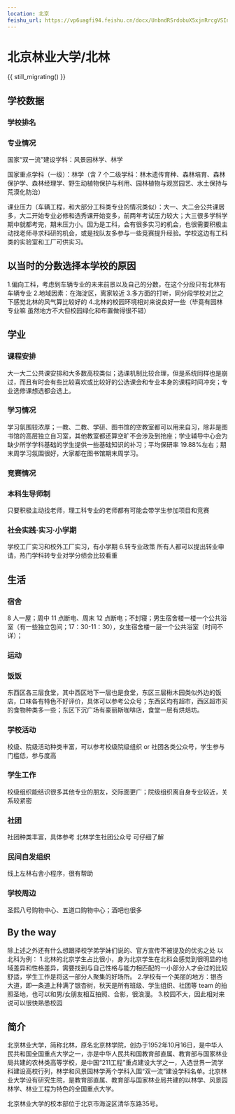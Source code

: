 ```yaml
---
location: 北京
feishu_url: https://vp6uagfi94.feishu.cn/docx/UnbndRSrdobuX5xjnRrcgVSIn13
---
```


# 北京林业大学/北林

{{ still_migrating() }}

## 学校数据

### 学校排名

### 专业情况

国家“双一流”建设学科：风景园林学、林学

国家重点学科（一级）：林学（含 7 个二级学科：林木遗传育种、森林培育、森林保护学、森林经理学、野生动植物保护与利用、园林植物与观赏园艺、水土保持与荒漠化防治）

课业压力（车辆工程，和大部分工科类专业的情况类似）：大一、大二会公共课居多，大二开始专业必修和选秀课开始变多，前两年考试压力较大；大三很多学科学期中就都考完，期末压力小。因为是工科，会有很多实习的机会，也很需要积极主动找老师寻求科研的机会，或是找队友多参与一些竞赛提升经验。学校这边有工科类的实验室和工厂可供实习。

## 以当时的分数选择本学校的原因

1.偏向工科，考虑到车辆专业的未来前景以及自己的分数，在这个分段只有北林有车辆专业 2.地域因素：在海淀区，离家较近 3.多方面的打听，同分段学校对比之下感觉北林的风气算比较好的 4.北林的校园环境相对来说良好一些（毕竟有园林专业嘛 虽然地方不大但校园绿化和布置做得很不错）

## 学业

### 课程安排

大一大二公共课安排和大多数高校类似；选课机制比较合理，但是系统同样也是崩过，而且有时会有些比较喜欢或比较好的公选课会和专业本身的课程时间冲突；专业选修课想选都会选上。

### 学习情况

学习氛围较浓厚；一教、二教、学研、图书馆的空教室都可以用来自习，除非是图书馆的高层独立自习室，其他教室都还算空旷不会涉及到抢座；学业辅导中心会为缺少所学学科基础的学生提供一些基础知识的补习；平均保研率 19.88%左右；期末周学习氛围很好，大家都在图书馆期末周学习。

### 竞赛情况

### 本科生导师制

只要积极主动找老师，理工科专业的老师都有可能会带学生参加项目和竞赛

### 社会实践·实习·小学期

学校工厂实习和校外工厂实习，有小学期 6.转专业政策
所有人都可以提出转业申请，热门学科转专业对学分绩会比较看重

## 生活

### 宿舍

8 人一屋；周中 11 点断电、周末 12 点断电；不封寝；男生宿舍楼一楼一个公共浴室（有一些独立包间；17：30-11：30），女生宿舍楼一层一个公共浴室（时间不详）；

### 运动

### 饭饭

东西区各三层食堂，其中西区地下一层也是食堂，东区三层楸木园类似外边的饭店，口味各有特色不好评价，具体可以参考公众号；东西区均有超市，西区超市买的食物种类多一些；东区下沉广场有豪丽斯咖啡店，食堂一层有烘焙坊。

### 学校活动

校级、院级活动种类丰富，可以参考校级院级组织 or 社团各类公众号，学生参与门槛低，参与度高

### 学生工作

校级组织能结识很多其他专业的朋友，交际面更广；院级组织离自身专业较近，关系较紧密

### 社团

社团种类丰富，具体参考 北林学生社团公众号 可仔细了解

### 民间自发组织

线上左林右舍小程序，很有帮助

### 学校周边

圣熙八号购物中心、五道口购物中心；酒吧也很多

## By the way

除上述之外还有什么想跟择校学弟学妹们说的、官方宣传不被提及的优劣之处
以北科为例： 1.北林的北京学生占比很小，身为北京学生在北科会感觉到很明显的地域差异和性格差异，需要找到与自己性格与能力相匹配的一小部分人才会过的比较舒适，学生工作是将这一部分人聚集的好场所。 2.学校有一个美丽的地方：银杏大道，即一条道上种满了银杏树，秋天是所有班级、学生组织、社团等 team 的拍照圣地，也可以和男/女朋友相互拍照、合影，很浪漫。 3.校园不大，因此相对来说可以很快熟悉校园

## 简介

北京林业大学，简称北林，原名北京林学院，创办于1952年10月16日，是中华人民共和国全国重点大学之一，亦是中华人民共和国教育部直属、教育部与国家林业局共建的农林类高等学校，是中国“211工程”重点建设大学之一，入选世界一流学科建设高校行列，林学和风景园林学两个学科入围“双一流”建设学科名单。北京林业大学设有研究生院，是教育部直属、教育部与国家林业局共建的以林学、风景园林学、林业工程为特色的全国重点大学。

北京林业大学的校本部位于北京市海淀区清华东路35号。

